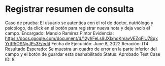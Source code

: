 # Registrar resumen de consulta

Caso de prueba: El usuario se autentica con el rol de doctor, nutriólogo y psicólogo, da click en el botón para registrar nueva nota y deja vacío el campo.
Encargado: Manolo Ramírez Pintor
Evidencia: https://docs.google.com/document/d/12yhFeLs9JXIxhoKmavVEZqFiU78qxYrtR5OSNgJPs3E/edit
Fecha de Ejecución: June 8, 2022
Iteración: IT4
Resultado Esperado: Se muestra un cuadro de error en la parte inferior del campo y el botón de guardar esta deshabilitado
Status: Aprobado
Test Case ID: 8